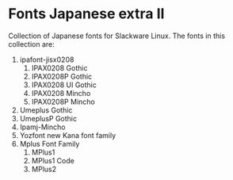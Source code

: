 # Fonts Japanese extra II

Collection of Japanese fonts for Slackware Linux.
The fonts in this collection are:

1. ipafont-jisx0208
    1. IPAX0208 Gothic
    2. IPAX0208P Gothic
    3. IPAX0208 UI Gothic
    4. IPAX0208 Mincho
    5. IPAX0208P Mincho
2. Umeplus Gothic
3. UmeplusP Gothic
4. Ipamj-Mincho
5. Yozfont new Kana font family
6. Mplus Font Family
    1. MPlus1
    2. MPlus1 Code
    3. MPlus2
